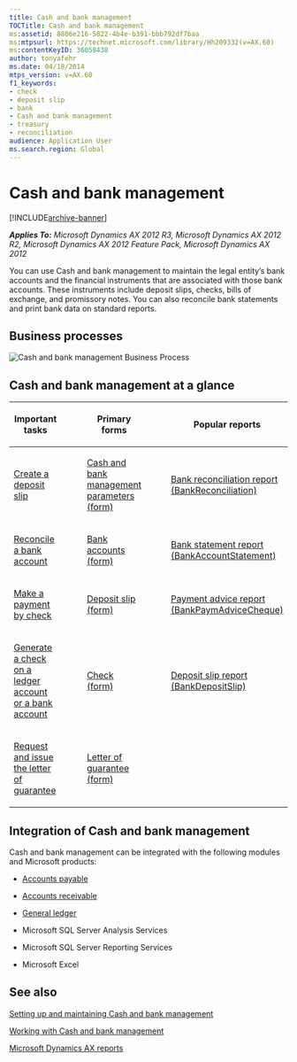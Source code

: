 ```yaml
---
title: Cash and bank management
TOCTitle: Cash and bank management
ms:assetid: 8806e216-5822-4b4e-b391-bbb792df7baa
ms:mtpsurl: https://technet.microsoft.com/library/Hh209332(v=AX.60)
ms:contentKeyID: 36058438
author: tonyafehr
ms.date: 04/18/2014
mtps_version: v=AX.60
f1_keywords:
- check
- deposit slip
- bank
- Cash and bank management
- treasury
- reconciliation
audience: Application User
ms.search.region: Global
---
```


# Cash and bank management 


[!INCLUDE[archive-banner](includes/archive-banner.md)]


_**Applies To:** Microsoft Dynamics AX 2012 R3, Microsoft Dynamics AX 2012 R2, Microsoft Dynamics AX 2012 Feature Pack, Microsoft Dynamics AX 2012_






You can use Cash and bank management to maintain the legal entity’s bank accounts and the financial instruments that are associated with those bank accounts. These instruments include deposit slips, checks, bills of exchange, and promissory notes. You can also reconcile bank statements and print bank data on standard reports.

## Business processes

 ![Cash and bank management Business Process](images/Hh209332.CashandbankmanagementBusinessProcess(AX.60).gif "Cash and bank management Business Process")

## Cash and bank management at a glance

<table>
<colgroup>
<col style="width: 20%" />
<col style="width: 20%" />
<col style="width: 20%" />
<col style="width: 20%" />
<col style="width: 20%" />
</colgroup>
<thead>
<tr class="header">
<th><p>Important tasks</p></th>
<th><p></p></th>
<th><p>Primary forms</p></th>
<th><p></p></th>
<th><p>Popular reports</p></th>
</tr>
</thead>
<tbody>
<tr class="odd">
<td><p><a href="create-a-deposit-slip.md">Create a deposit slip</a></p></td>
<td><p></p></td>
<td><p><a href="https://technet.microsoft.com/library/aa591289(v=ax.60)">Cash and bank management parameters (form)</a></p></td>
<td><p></p></td>
<td><p><a href="bank-reconciliation-report-bankreconciliation.md">Bank reconciliation report (BankReconciliation)</a></p></td>
</tr>
<tr class="even">
<td><p><a href="reconcile-a-bank-account.md">Reconcile a bank account</a></p></td>
<td><p></p></td>
<td><p><a href="https://technet.microsoft.com/library/aa587660(v=ax.60)">Bank accounts (form)</a></p></td>
<td><p></p></td>
<td><p><a href="bank-statement-report-bankaccountstatement.md">Bank statement report (BankAccountStatement)</a></p></td>
</tr>
<tr class="odd">
<td><p><a href="make-a-payment-by-check.md">Make a payment by check</a></p></td>
<td><p></p></td>
<td><p><a href="https://technet.microsoft.com/library/aa589944(v=ax.60)">Deposit slip (form)</a></p></td>
<td><p></p></td>
<td><p><a href="payment-advice-report-bankpaymadvicecheque.md">Payment advice report (BankPaymAdviceCheque)</a></p></td>
</tr>
<tr class="even">
<td><p><a href="generate-a-check-on-a-ledger-account-or-a-bank-account.md">Generate a check on a ledger account or a bank account</a></p></td>
<td><p></p></td>
<td><p><a href="https://technet.microsoft.com/library/aa588011(v=ax.60)">Check (form)</a></p></td>
<td><p></p></td>
<td><p><a href="deposit-slip-report-bankdepositslip.md">Deposit slip report (BankDepositSlip)</a></p></td>
</tr>
<tr class="odd">
<td><p><a href="request-and-issue-the-letter-of-guarantee.md">Request and issue the letter of guarantee</a></p></td>
<td><p></p></td>
<td><p><a href="https://technet.microsoft.com/library/hh227662(v=ax.60)">Letter of guarantee (form)</a></p></td>
<td><p></p></td>
<td><p></p></td>
</tr>
</tbody>
</table>


## Integration of Cash and bank management

Cash and bank management can be integrated with the following modules and Microsoft products:

  - [Accounts payable](accounts-payable.md)

  - [Accounts receivable](accounts-receivable.md)

  - [General ledger](general-ledger.md)

  - Microsoft SQL Server Analysis Services

  - Microsoft SQL Server Reporting Services

  - Microsoft Excel

## See also

[Setting up and maintaining Cash and bank management](setting-up-and-maintaining-cash-and-bank-management.md)

[Working with Cash and bank management](working-with-cash-and-bank-management.md)

[Microsoft Dynamics AX reports](microsoft-dynamics-ax-reports.md)

  


